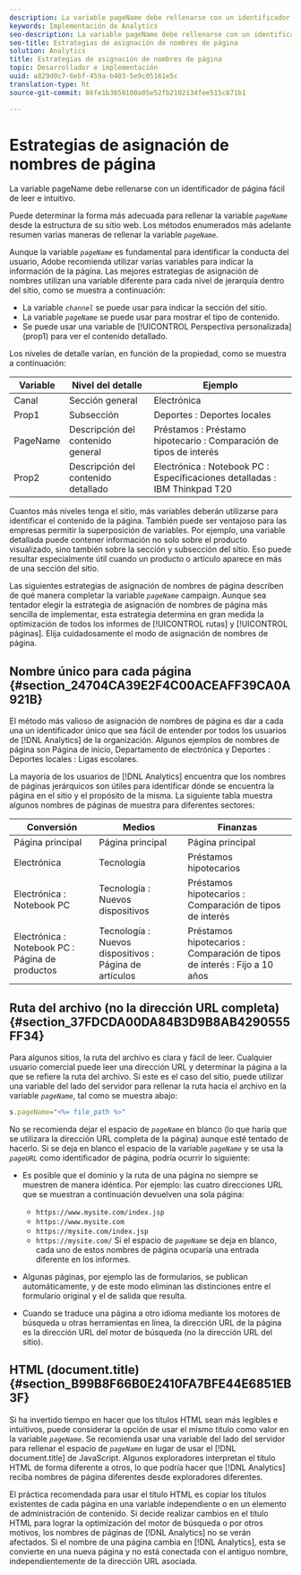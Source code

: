 ```yaml
---
description: La variable pageName debe rellenarse con un identificador de página fácil de leer e intuitivo.
keywords: Implementación de Analytics
seo-description: La variable pageName debe rellenarse con un identificador de página fácil de leer e intuitivo.
seo-title: Estrategias de asignación de nombres de página
solution: Analytics
title: Estrategias de asignación de nombres de página
topic: Desarrollador e implementación
uuid: a829d0c7-6ebf-459a-b403-5e9c05161e5c
translation-type: ht
source-git-commit: 86fe1b3650100a05e52fb2102134fee515c871b1

---
```



# Estrategias de asignación de nombres de página

La variable pageName debe rellenarse con un identificador de página fácil de leer e intuitivo.

Puede determinar la forma más adecuada para rellenar la variable *`pageName`* desde la estructura de su sitio web. Los métodos enumerados más adelante resumen varias maneras de rellenar la variable *`pageName`*.

Aunque la variable *`pageName`* es fundamental para identificar la conducta del usuario, Adobe recomienda utilizar varias variables para indicar la información de la página. Las mejores estrategias de asignación de nombres utilizan una variable diferente para cada nivel de jerarquía dentro del sitio, como se muestra a continuación:

* La variable *`channel`* se puede usar para indicar la sección del sitio.
* La variable *`pageName`* se puede usar para mostrar el tipo de contenido.
* Se puede usar una variable de [!UICONTROL Perspectiva personalizada] (prop1) para ver el contenido detallado.

Los niveles de detalle varían, en función de la propiedad, como se muestra a continuación:

| Variable | Nivel del detalle | Ejemplo |
|---|---|---|
| Canal | Sección general | Electrónica |
| Prop1 | Subsección | Deportes : Deportes locales |
| PageName | Descripción del contenido general | Préstamos : Préstamo hipotecario : Comparación de tipos de interés |
| Prop2 | Descripción del contenido detallado | Electrónica : Notebook PC : Especificaciones detalladas : IBM Thinkpad T20 |

Cuantos más niveles tenga el sitio, más variables deberán utilizarse para identificar el contenido de la página. También puede ser ventajoso para las empresas permitir la superposición de variables. Por ejemplo, una variable detallada puede contener información no solo sobre el producto visualizado, sino también sobre la sección y subsección del sitio. Eso puede resultar especialmente útil cuando un producto o artículo aparece en más de una sección del sitio.

Las siguientes estrategias de asignación de nombres de página describen de qué manera completar la variable *`pageName`* campaign. Aunque sea tentador elegir la estrategia de asignación de nombres de página más sencilla de implementar, esta estrategia determina en gran medida la optimización de todos los informes de [!UICONTROL rutas] y [!UICONTROL páginas]. Elija cuidadosamente el modo de asignación de nombres de página.

## Nombre único para cada página {#section_24704CA39E2F4C00ACEAFF39CA0A921B}

El método más valioso de asignación de nombres de página es dar a cada una un identificador único que sea fácil de entender por todos los usuarios de [!DNL Analytics] de la organización. Algunos ejemplos de nombres de página son Página de inicio, Departamento de electrónica y Deportes : Deportes locales : Ligas escolares.

La mayoría de los usuarios de [!DNL Analytics] encuentra que los nombres de páginas jerárquicos son útiles para identificar dónde se encuentra la página en el sitio y el propósito de la misma. La siguiente tabla muestra algunos nombres de páginas de muestra para diferentes sectores:

| Conversión | Medios | Finanzas |
|---|---|---|
| Página principal | Página principal | Página principal |
| Electrónica | Tecnología | Préstamos hipotecarios |
| Electrónica : Notebook PC | Tecnología : Nuevos dispositivos | Préstamos hipotecarios : Comparación de tipos de interés |
| Electrónica : Notebook PC : Página de productos | Tecnología : Nuevos dispositivos : Página de artículos | Préstamos hipotecarios : Comparación de tipos de interés : Fijo a 10 años |

## Ruta del archivo (no la dirección URL completa) {#section_37FDCDA00DA84B3D9B8AB4290555FF34}

Para algunos sitios, la ruta del archivo es clara y fácil de leer. Cualquier usuario comercial puede leer una dirección URL y determinar la página a la que se refiere la ruta del archivo. Si este es el caso del sitio, puede utilizar una variable del lado del servidor para rellenar la ruta hacia el archivo en la variable *`pageName`*, tal como se muestra abajo:

```js
s.pageName="<%= file_path %>"
```

No se recomienda dejar el espacio de *`pageName`* en blanco (lo que haría que se utilizara la dirección URL completa de la página) aunque esté tentado de hacerlo. Si se deja en blanco el espacio de la variable *`pageName`* y se usa la *`pageURL`* como identificador de página, podría ocurrir lo siguiente:

* Es posible que el dominio y la ruta de una página no siempre se muestren de manera idéntica. Por ejemplo: las cuatro direcciones URL que se muestran a continuación devuelven una sola página:

   * `https://www.mysite.com/index.jsp`
   * `https://www.mysite.com`
   * `https://mysite.com/index.jsp`
   * `https://mysite.com/`
   Si el espacio de *`pageName`* se deja en blanco, cada uno de estos nombres de página ocuparía una entrada diferente en los informes.

* Algunas páginas, por ejemplo las de formularios, se publican automáticamente, y de este modo eliminan las distinciones entre el formulario original y el de salida que resulta.
* Cuando se traduce una página a otro idioma mediante los motores de búsqueda u otras herramientas en línea, la dirección URL de la página es la dirección URL del motor de búsqueda (no la dirección URL del sitio).

## HTML (document.title) {#section_B99B8F66B0E2410FA7BFE44E6851EB3F}

Si ha invertido tiempo en hacer que los títulos HTML sean más legibles e intuitivos, puede considerar la opción de usar el mismo título como valor en la variable *`pageName`*. Se recomienda usar una variable del lado del servidor para rellenar el espacio de *`pageName`* en lugar de usar el [!DNL document.title] de JavaScript. Algunos exploradores interpretan el título HTML de forma diferente a otros, lo que podría hacer que [!DNL Analytics] reciba nombres de página diferentes desde exploradores diferentes.

El práctica recomendada para usar el título HTML es copiar los títulos existentes de cada página en una variable independiente o en un elemento de administración de contenido. Si decide realizar cambios en el título HTML para lograr la optimización del motor de búsqueda o por otros motivos, los nombres de páginas de [!DNL Analytics] no se verán afectados. Si el nombre de una página cambia en [!DNL Analytics], esta se convierte en una nueva página y no está conectada con el antiguo nombre, independientemente de la dirección URL asociada.
